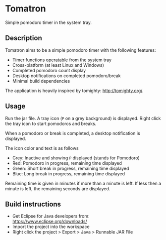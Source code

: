 # Tomatron
Simple pomodoro timer in the system tray.

## Description 
Tomatron aims to be a simple pomodoro timer with the following features:
- Timer functions operatable from the system tray
- Cross-platform (at least Linux and Windows)
- Completed pomodoro count display
- Desktop notifications on completed pomodoro/break
- Minimal build dependencies

The application is heavily inspired by tomighty: http://tomighty.org/.

## Usage
Run the jar file. A tray icon (``P`` on a grey background) is displayed.
Right click the tray icon to start pomodoros and breaks.

When a pomodoro or break is completed, a desktop notification is displayed.

The icon color and text is as follows
- Grey: Inactive and showing ``P`` displayed (stands for Pomodoro)
- Red: Pomodoro in progress, remaining time displayed
- Green: Short break in progress, remaining time displayed
- Blue: Long break in progress, remaining time displayed

Remaining time is given in minutes if more than a minute is left. If less then a minute is left, the remaining seconds are displayed.

## Build instructions
- Get Eclipse for Java developers from: https://www.eclipse.org/downloads/
- Import the project into the workspace
- Right click the project > Export > Java > Runnable JAR File

